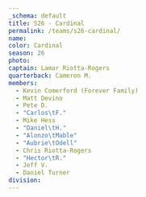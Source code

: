 ```yaml
---
_schema: default
title: S26 - Cardinal
permalink: /teams/s26-cardinal/
name:
color: Cardinal
season: 26
photo:
captain: Lamar Riotta-Rogers
quarterback: Cameron M.
members:
  - Kevin Comerford (Forever Family)
  - Matt Devino
  - Pete D.
  - "Carlos\tF."
  - Mike Hess
  - "Daniel\tH."
  - "Alonzo\tMable"
  - "Aubrie\tOdell"
  - Chris Riotta-Rogers
  - "Hector\tR."
  - Jeff V.
  - Daniel Turner
division:
---
```

